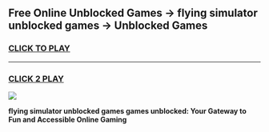 
## Free Online Unblocked Games → flying simulator unblocked games → Unblocked Games
<h3>
<a href="https://premium.freeplayer.one?title=flying_simulator_unblocked_games&ref=21F">CLICK TO PLAY</a></h3>
<hr>

<h3>
<a href="https://premium.freeplayer.one?title=flying_simulator_unblocked_games&ref=21F">CLICK 2 PLAY</a>
  
</h3>

<a href="https://premium.freeplayer.one?title=flying_simulator_unblocked_games&ref=21F/"><img src="https://clearcache.store/games.png"></a>


**flying simulator unblocked games games unblocked: Your Gateway to Fun and Accessible Online Gaming**
